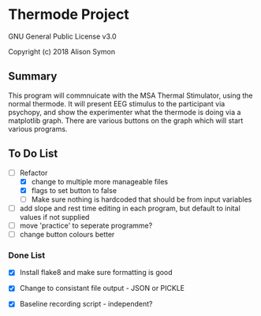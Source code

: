 # Thermode Project #

GNU General Public License v3.0

Copyright (c) 2018 Alison Symon

## Summary ##

This program will commnuicate with the MSA Thermal Stimulator, using the normal thermode. It will present EEG stimulus to the participant via psychopy, and show the experimenter what the thermode is doing via a matplotlib graph.
There are various buttons on the graph which will start various programs.

## To Do List ##

- [ ] Refactor
  - [x] change to multiple more manageable files
  - [x] flags to set button to false
  - [ ] Make sure nothing is hardcoded that should be from input variables
- [ ] add slope and rest time editing in each program, but default to inital values if not supplied
- [ ] move 'practice' to seperate programme?
- [ ] change button colours better

### Done List ###

- [x] Install flake8 and make sure formatting is good
- [x] Change to consistant file output - JSON or PICKLE
- [x] Baseline recording script - independent?


